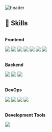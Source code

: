 <div>
  
  ![header](https://capsule-render.vercel.app/api?type=transparent&color=transparent0&height=150&section=header&text=Welcome%20to%20My%20GitHub%20👋&fontColor=fcfefe&fontSize=40)
</div>

## 🔨 Skills
<div style="display:flex; flex-direction:column; align-items:flex-start;">
    <!-- Frontend -->
    <p><strong>Frontend</strong></p>
    <div>
        <img src="https://img.shields.io/badge/javascript-F7DF1E?style=for-the-badge&logo=javascript&logoColor=white">
        <img src="https://img.shields.io/badge/Typescript-3178C6?style=for-the-badge&logo=typescript&logoColor=white">
        <img src="https://img.shields.io/badge/react-61DAFB?style=for-the-badge&logo=react&logoColor=white">
        <img src="https://img.shields.io/badge/recoil-3578E5?style=for-the-badge&logo=recoil&logoColor=white">
        <img src="https://img.shields.io/badge/reactquery-FF4154?style=for-the-badge&logo=reactquery&logoColor=white">
        <img src="https://img.shields.io/badge/html5-E34F26?style=for-the-badge&logo=html5&logoColor=white"> 
        <img src="https://img.shields.io/badge/css3-1572B6?style=for-the-badge&logo=css3&logoColor=white"> 
    </div>
    <br/>
    <!-- Backend -->
    <p><strong>Backend</strong></p>
    <div>
        <img src="https://img.shields.io/badge/node.js-339933?style=for-the-badge&logo=node.js&logoColor=white">
        <img src="https://img.shields.io/badge/express-000000?style=for-the-badge&logo=spring boot&logoColor=white"> 
        <img src="https://img.shields.io/badge/javascript-F7DF1E?style=for-the-badge&logo=javascript&logoColor=white">
    </div>
  <br/>
    <!-- DevOps -->
    <p><strong>DevOps</strong></p>
    <div>
        <img src="https://img.shields.io/badge/mongodb-47A248?style=for-the-badge&logo=mongodb&logoColor=white"> 
        <img src="https://img.shields.io/badge/amazons3-569A31?style=for-the-badge&logo=amazons3&logoColor=white"> 
        <img src="https://img.shields.io/badge/amazonec2-FF9900?style=for-the-badge&logo=amazonec2&logoColor=white">
      <img src="https://img.shields.io/badge/amazonroute53-8C4FFF?style=for-the-badge&logo=amazonroute53&logoColor=white">
    </div>
  <br/>
    <!-- Development Tools -->
    <p><strong>Development Tools</strong></p>
    <div>
        <img src="https://img.shields.io/badge/visualstudiocode-007ACC?style=for-the-badge&logo=visualstudiocode&logoColor=white"> 
    </div>
<br>
</div>
